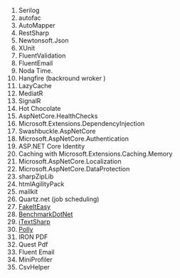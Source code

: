 
1. Serilog
2. autofac
3. AutoMapper
4. RestSharp
5. Newtonsoft.Json
6. XUnit
7. FluentValidation
8. FluentEmail
9.  Noda Time.
10.  Hangfire    (backround wroker )
11.  LazyCache
12. MediatR
13. SignalR
14. Hot Chocolate
15. AspNetCore.HealthChecks
16. Microsoft.Extensions.DependencyInjection
17. Swashbuckle.AspNetCore
18. Microsoft.AspNetCore.Authentication
19. ASP.NET Core Identity
20. Caching with Microsoft.Extensions.Caching.Memory
21. Microsoft.AspNetCore.Localization
22. Microsoft.AspNetCore.DataProtection
23. sharpZipLib
24. htmlAgilityPack
25. mailkit
26. Quartz.net  (job scheduling)
27. [FakeItEasy](https://learncode.net/2022/11/11/20-nuget-packages-you-need-to-know-about/#FakeItEasy)
28. [BenchmarkDotNet](https://learncode.net/2022/11/11/20-nuget-packages-you-need-to-know-about/#BenchmarkDotNet)
29. [iTextSharp](https://learncode.net/2022/11/11/20-nuget-packages-you-need-to-know-about/#iTextSharp)
30. [Polly](https://learncode.net/2022/11/11/20-nuget-packages-you-need-to-know-about/#Polly)
31.  IRON PDF
32. Quest Pdf
33. Fluent Email
34.  MiniProfiler
35. CsvHelper